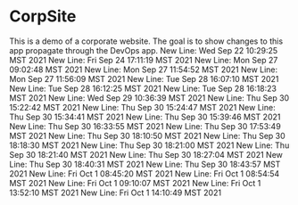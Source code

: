 # CorpSite

This is a demo of a corporate website.  The goal is to show changes to this app propagate through the DevOps app.
New Line: Wed Sep 22 10:29:25 MST 2021
New Line: Fri Sep 24 17:11:19 MST 2021
New Line: Mon Sep 27 09:02:48 MST 2021
New Line: Mon Sep 27 11:54:52 MST 2021
New Line: Mon Sep 27 11:56:09 MST 2021
New Line: Tue Sep 28 16:07:10 MST 2021
New Line: Tue Sep 28 16:12:25 MST 2021
New Line: Tue Sep 28 16:18:23 MST 2021
New Line: Wed Sep 29 10:36:39 MST 2021
New Line: Thu Sep 30 15:22:42 MST 2021
New Line: Thu Sep 30 15:24:47 MST 2021
New Line: Thu Sep 30 15:34:41 MST 2021
New Line: Thu Sep 30 15:39:46 MST 2021
New Line: Thu Sep 30 16:33:55 MST 2021
New Line: Thu Sep 30 17:53:49 MST 2021
New Line: Thu Sep 30 18:10:50 MST 2021
New Line: Thu Sep 30 18:18:30 MST 2021
New Line: Thu Sep 30 18:21:00 MST 2021
New Line: Thu Sep 30 18:21:40 MST 2021
New Line: Thu Sep 30 18:27:04 MST 2021
New Line: Thu Sep 30 18:40:31 MST 2021
New Line: Thu Sep 30 18:43:57 MST 2021
New Line: Fri Oct  1 08:45:20 MST 2021
New Line: Fri Oct  1 08:54:54 MST 2021
New Line: Fri Oct  1 09:10:07 MST 2021
New Line: Fri Oct  1 13:52:10 MST 2021
New Line: Fri Oct  1 14:10:49 MST 2021

